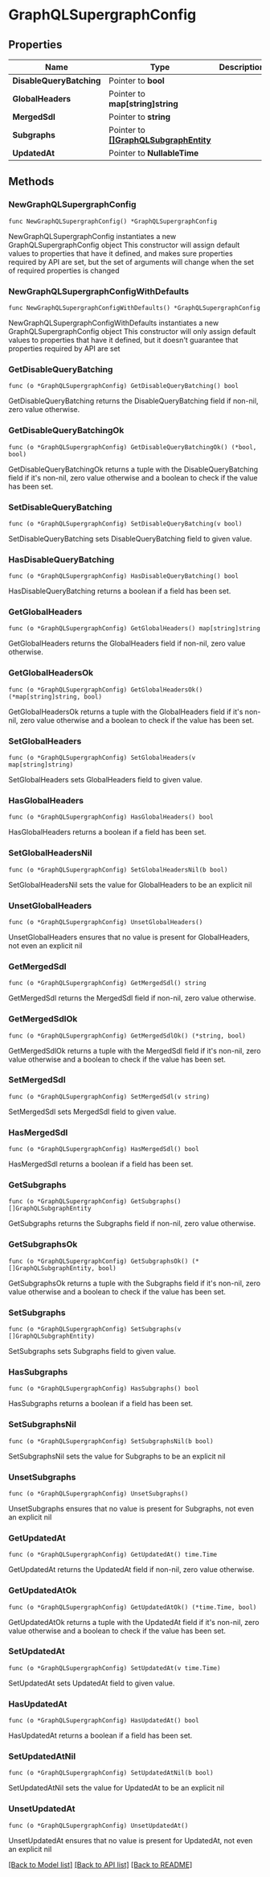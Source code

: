 # GraphQLSupergraphConfig

## Properties

Name | Type | Description | Notes
------------ | ------------- | ------------- | -------------
**DisableQueryBatching** | Pointer to **bool** |  | [optional] 
**GlobalHeaders** | Pointer to **map[string]string** |  | [optional] 
**MergedSdl** | Pointer to **string** |  | [optional] 
**Subgraphs** | Pointer to [**[]GraphQLSubgraphEntity**](GraphQLSubgraphEntity.md) |  | [optional] 
**UpdatedAt** | Pointer to **NullableTime** |  | [optional] 

## Methods

### NewGraphQLSupergraphConfig

`func NewGraphQLSupergraphConfig() *GraphQLSupergraphConfig`

NewGraphQLSupergraphConfig instantiates a new GraphQLSupergraphConfig object
This constructor will assign default values to properties that have it defined,
and makes sure properties required by API are set, but the set of arguments
will change when the set of required properties is changed

### NewGraphQLSupergraphConfigWithDefaults

`func NewGraphQLSupergraphConfigWithDefaults() *GraphQLSupergraphConfig`

NewGraphQLSupergraphConfigWithDefaults instantiates a new GraphQLSupergraphConfig object
This constructor will only assign default values to properties that have it defined,
but it doesn't guarantee that properties required by API are set

### GetDisableQueryBatching

`func (o *GraphQLSupergraphConfig) GetDisableQueryBatching() bool`

GetDisableQueryBatching returns the DisableQueryBatching field if non-nil, zero value otherwise.

### GetDisableQueryBatchingOk

`func (o *GraphQLSupergraphConfig) GetDisableQueryBatchingOk() (*bool, bool)`

GetDisableQueryBatchingOk returns a tuple with the DisableQueryBatching field if it's non-nil, zero value otherwise
and a boolean to check if the value has been set.

### SetDisableQueryBatching

`func (o *GraphQLSupergraphConfig) SetDisableQueryBatching(v bool)`

SetDisableQueryBatching sets DisableQueryBatching field to given value.

### HasDisableQueryBatching

`func (o *GraphQLSupergraphConfig) HasDisableQueryBatching() bool`

HasDisableQueryBatching returns a boolean if a field has been set.

### GetGlobalHeaders

`func (o *GraphQLSupergraphConfig) GetGlobalHeaders() map[string]string`

GetGlobalHeaders returns the GlobalHeaders field if non-nil, zero value otherwise.

### GetGlobalHeadersOk

`func (o *GraphQLSupergraphConfig) GetGlobalHeadersOk() (*map[string]string, bool)`

GetGlobalHeadersOk returns a tuple with the GlobalHeaders field if it's non-nil, zero value otherwise
and a boolean to check if the value has been set.

### SetGlobalHeaders

`func (o *GraphQLSupergraphConfig) SetGlobalHeaders(v map[string]string)`

SetGlobalHeaders sets GlobalHeaders field to given value.

### HasGlobalHeaders

`func (o *GraphQLSupergraphConfig) HasGlobalHeaders() bool`

HasGlobalHeaders returns a boolean if a field has been set.

### SetGlobalHeadersNil

`func (o *GraphQLSupergraphConfig) SetGlobalHeadersNil(b bool)`

 SetGlobalHeadersNil sets the value for GlobalHeaders to be an explicit nil

### UnsetGlobalHeaders
`func (o *GraphQLSupergraphConfig) UnsetGlobalHeaders()`

UnsetGlobalHeaders ensures that no value is present for GlobalHeaders, not even an explicit nil
### GetMergedSdl

`func (o *GraphQLSupergraphConfig) GetMergedSdl() string`

GetMergedSdl returns the MergedSdl field if non-nil, zero value otherwise.

### GetMergedSdlOk

`func (o *GraphQLSupergraphConfig) GetMergedSdlOk() (*string, bool)`

GetMergedSdlOk returns a tuple with the MergedSdl field if it's non-nil, zero value otherwise
and a boolean to check if the value has been set.

### SetMergedSdl

`func (o *GraphQLSupergraphConfig) SetMergedSdl(v string)`

SetMergedSdl sets MergedSdl field to given value.

### HasMergedSdl

`func (o *GraphQLSupergraphConfig) HasMergedSdl() bool`

HasMergedSdl returns a boolean if a field has been set.

### GetSubgraphs

`func (o *GraphQLSupergraphConfig) GetSubgraphs() []GraphQLSubgraphEntity`

GetSubgraphs returns the Subgraphs field if non-nil, zero value otherwise.

### GetSubgraphsOk

`func (o *GraphQLSupergraphConfig) GetSubgraphsOk() (*[]GraphQLSubgraphEntity, bool)`

GetSubgraphsOk returns a tuple with the Subgraphs field if it's non-nil, zero value otherwise
and a boolean to check if the value has been set.

### SetSubgraphs

`func (o *GraphQLSupergraphConfig) SetSubgraphs(v []GraphQLSubgraphEntity)`

SetSubgraphs sets Subgraphs field to given value.

### HasSubgraphs

`func (o *GraphQLSupergraphConfig) HasSubgraphs() bool`

HasSubgraphs returns a boolean if a field has been set.

### SetSubgraphsNil

`func (o *GraphQLSupergraphConfig) SetSubgraphsNil(b bool)`

 SetSubgraphsNil sets the value for Subgraphs to be an explicit nil

### UnsetSubgraphs
`func (o *GraphQLSupergraphConfig) UnsetSubgraphs()`

UnsetSubgraphs ensures that no value is present for Subgraphs, not even an explicit nil
### GetUpdatedAt

`func (o *GraphQLSupergraphConfig) GetUpdatedAt() time.Time`

GetUpdatedAt returns the UpdatedAt field if non-nil, zero value otherwise.

### GetUpdatedAtOk

`func (o *GraphQLSupergraphConfig) GetUpdatedAtOk() (*time.Time, bool)`

GetUpdatedAtOk returns a tuple with the UpdatedAt field if it's non-nil, zero value otherwise
and a boolean to check if the value has been set.

### SetUpdatedAt

`func (o *GraphQLSupergraphConfig) SetUpdatedAt(v time.Time)`

SetUpdatedAt sets UpdatedAt field to given value.

### HasUpdatedAt

`func (o *GraphQLSupergraphConfig) HasUpdatedAt() bool`

HasUpdatedAt returns a boolean if a field has been set.

### SetUpdatedAtNil

`func (o *GraphQLSupergraphConfig) SetUpdatedAtNil(b bool)`

 SetUpdatedAtNil sets the value for UpdatedAt to be an explicit nil

### UnsetUpdatedAt
`func (o *GraphQLSupergraphConfig) UnsetUpdatedAt()`

UnsetUpdatedAt ensures that no value is present for UpdatedAt, not even an explicit nil

[[Back to Model list]](../README.md#documentation-for-models) [[Back to API list]](../README.md#documentation-for-api-endpoints) [[Back to README]](../README.md)


